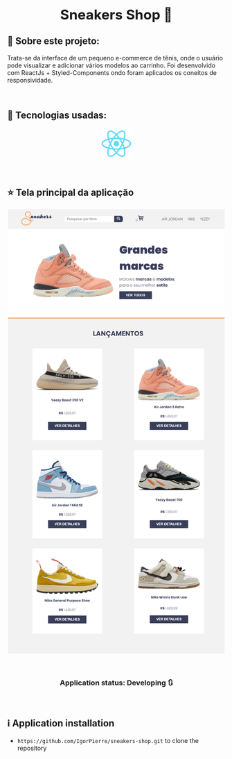 ## **<h2 align="center"> Sneakers Shop 👞</h2>**


## :pushpin: Sobre este projeto:
Trata-se da interface de um pequeno e-commerce de tênis, onde o usuário pode visualizar e adicionar vários modelos ao carrinho. Foi desenvolvido com ReactJs + Styled-Components ondo foram aplicados os coneitos de responsividade.

<br>

## :rocket: Tecnologias usadas:
<p align="center">
  <img src="https://github.com/devicons/devicon/blob/master/icons/react/react-original.svg" alt="react"  width="70" height="70"/>
</p>
<br>

## :star: Tela principal da aplicação

<p align="center">
  <img src="/src/assets/images/sneakers-shop.png" alt="imagem da aplicação" />
</p>

<br>

<h3 align="center"> 
	Application status: Developing 🔃
</h3>
<br>

## :information_source: Application installation
- `https://github.com/IgorPierre/sneakers-shop.git` to clone the repository

<br>
